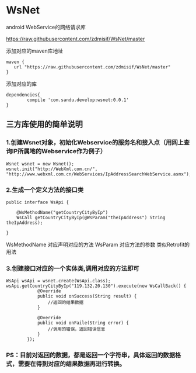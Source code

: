 # WsNet
android WebService的网络请求库

https://raw.githubusercontent.com/zdmisif/WsNet/master

添加对应的maven库地址
```
maven {  
   url "https://raw.githubusercontent.com/zdmisif/WsNet/master"  
} 
```

添加对应的库
```
dependencies{  
        compile 'com.sandu.develop:wsnet:0.0.1'  
}  
```
## 三方库使用的简单说明

### 1.创建Wsnet对象，初始化Webservice的服务名和接入点（用网上查询IP所属地的Webservice作为例子）
```
Wsnet wsnet = new Wsnet();
wsnet.init("http://WebXml.com.cn/", "http://www.webxml.com.cn/WebServices/IpAddressSearchWebService.asmx");
```
### 2.生成一个定义方法的接口类
```
public interface WsApi {

    @WsMethodName("getCountryCityByIp")
    WsCall getCountryCityByIp(@WsParam("theIpAddress") String theIpAddress);

}
```
WsMethodName 对应声明对应的方法
WsParam 对应方法的参数
类似Retrofit的用法

### 3.创建接口对应的一个实体类,调用对应的方法即可
```
WsApi wsApi = wsnet.create(WsApi.class);
wsApi.getCountryCityByIp("119.132.20.130").execute(new WsCallBack() {
            @Override
            public void onSuccess(String result) {
                //返回的结果数据
            }

            @Override
            public void onFaile(String error) {
                //调用的错误，返回错误信息
            }
        });
```

### PS：目前对返回的数据，都是返回一个字符串，具体返回的数据格式，需要在得到对应的结果数据再进行转换。



